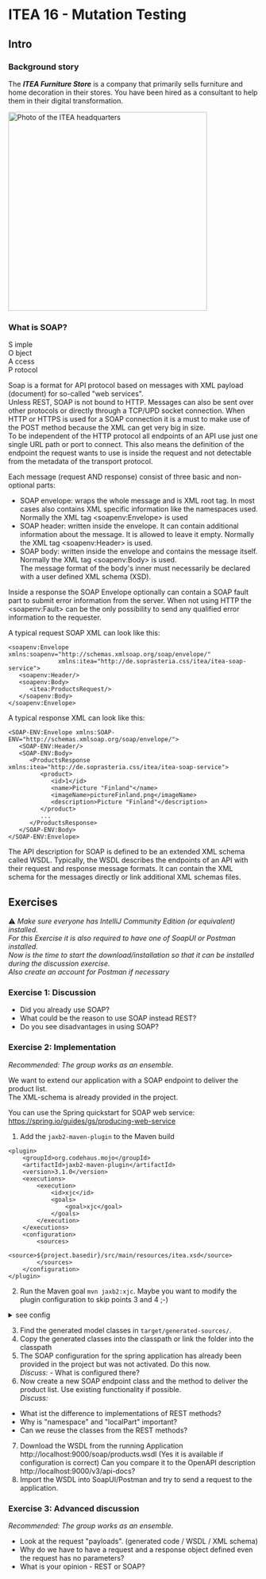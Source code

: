 # ITEA 16 - Mutation Testing

## Intro

### Background story

The ***ITEA Furniture Store*** is a company that primarily sells furniture
and home decoration in their stores. You have been hired as a consultant to
help them in their digital transformation.

<img src="assets/images/ITEA.jpg" width="400" alt="Photo of the ITEA headquarters" />

### What is SOAP?

S imple  
O bject  
A ccess  
P rotocol

Soap is a format for API protocol based on messages with XML payload (document) for so-called "web services".  
Unless REST, SOAP is not bound to HTTP. Messages can also be sent over other protocols or directly through a TCP/UPD socket 
connection. 
When HTTP or HTTPS is used for a SOAP connection it is a must to make use of the POST method because the XML can get very 
big in size.  
To be independent of the HTTP protocol all endpoints of an API use just one single URL path or port to connect. 
This also means the definition of the endpoint the request wants to use is inside the request and not detectable from 
the metadata of the transport protocol.

Each message (request AND response) consist of three basic and non-optional parts:
- SOAP envelope: wraps the whole message and is XML root tag. In most cases also contains XML specific information like the namespaces used. 
Normally the XML tag \<soapenv:Envelope\> is used
- SOAP header: written inside the envelope. It can contain additional information about the message. It is allowed to leave it empty.
Normally the XML tag \<soapenv:Header\> is used.
- SOAP body: written inside the envelope and contains the message itself. Normally the XML tag \<soapenv:Body\> is used.  
The message format of the body's inner must necessarily be declared with a user defined XML schema (XSD). 

Inside a response the SOAP Envelope optionally can contain a SOAP fault part to submit error information from the server.
When not using HTTP the \<soapenv:Fault\> can be the only possibility to send any qualified error information to the requester.

A typical request SOAP XML can look like this:
```
<soapenv:Envelope xmlns:soapenv="http://schemas.xmlsoap.org/soap/envelope/" 
              xmlns:itea="http://de.soprasteria.css/itea/itea-soap-service">
   <soapenv:Header/>
   <soapenv:Body>
      <itea:ProductsRequest/>
   </soapenv:Body>
</soapenv:Envelope>
```
A typical response XML can look like this:
```
<SOAP-ENV:Envelope xmlns:SOAP-ENV="http://schemas.xmlsoap.org/soap/envelope/">
   <SOAP-ENV:Header/>
   <SOAP-ENV:Body>
      <ProductsResponse xmlns:itea="http://de.soprasteria.css/itea/itea-soap-service">
         <product>
            <id>1</id>
            <name>Picture "Finland"</name>
            <imageName>pictureFinland.png</imageName>
            <description>Picture "Finland"</description>
         </product>
         ...
      </ProductsResponse>
   </SOAP-ENV:Body>
</SOAP-ENV:Envelope>
```
The API description for SOAP is defined to be an extended XML schema called WSDL. 
Typically, the WSDL describes the endpoints of an API with their request and response message formats. It can contain the 
XML schema for the messages directly or link additional XML schemas files.


## Exercises

⚠️ *Make sure everyone has IntelliJ Community Edition (or equivalent) installed.  
For this Exercise it is also required to have one of SoapUI or Postman installed.  
Now is the time to start the download/installation so that it can be installed during the discussion exercise.  
Also create an account for Postman if necessary*

### Exercise 1: Discussion

- Did you already use SOAP? 
- What could be the reason to use SOAP instead REST?
- Do you see disadvantages in using SOAP?

### Exercise 2: Implementation

*Recommended: The group works as an ensemble.*

We want to extend our application with a SOAP endpoint to deliver the product list.  
The XML-schema is already provided in the project.

You can use the Spring quickstart for SOAP web service: https://spring.io/guides/gs/producing-web-service

1. Add the `jaxb2-maven-plugin` to the Maven build
```
<plugin>
    <groupId>org.codehaus.mojo</groupId>
    <artifactId>jaxb2-maven-plugin</artifactId>
    <version>3.1.0</version>
    <executions>
        <execution>
            <id>xjc</id>
            <goals>
                <goal>xjc</goal>
            </goals>
        </execution>
    </executions>
    <configuration>
        <sources>
            <source>${project.basedir}/src/main/resources/itea.xsd</source>
        </sources>
    </configuration>
</plugin>
```
2. Run the Maven goal `mvn jaxb2:xjc`.
Maybe you want to modify the plugin configuration to skip points 3 and 4 ;-)
<details>
<summary>see config</summary>

```
    <configuration>
        <sources>
            <source>${project.basedir}/src/main/resources/itea.xsd</source>
        </sources>
        <outputDirectory>${project.basedir}/src/main/java/com/ite/itea/ecommerce/usecase/soapmodel/</outputDirectory>
    </configuration>
```
</details>

3. Find the generated model classes in  `target/generated-sources/`.
4. Copy the generated classes into the classpath or link the folder into the classpath
5. The SOAP configuration for the spring application has already been provided in the project but was not activated. Do this now.  
*Discuss:* - What is configured there? 
6. Now create a new SOAP endpoint class and the method to deliver the product list. Use existing functionality if possible.  
*Discuss:* 
  - What ist the difference to implementations of REST methods?
  - Why is "namespace" and "localPart" important?
  - Can we reuse the classes from the REST methods?
7. Download the WSDL from the running Application http://localhost:9000/soap/products.wsdl (Yes it is available if configuration is correct)
Can you compare it to the OpenAPI description http://localhost:9000/v3/api-docs? 
8. Import the WSDL into SoapUI/Postman and try to send a request to the application.


### Exercise 3: Advanced discussion

*Recommended: The group works as an ensemble.*

- Look at the request "payloads". (generated code / WSDL / XML schema)
- Why do we have to have a request and a response object defined even the request has no parameters?
- What is your opinion - REST or SOAP?
